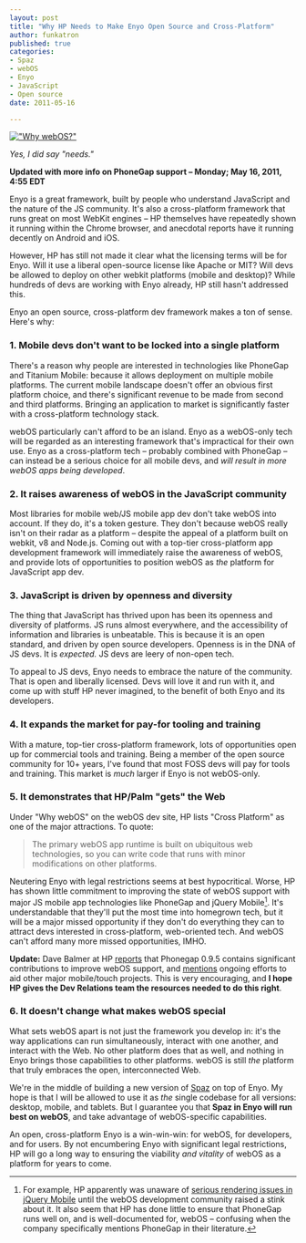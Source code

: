 ```yaml
---
layout: post
title: "Why HP Needs to Make Enyo Open Source and Cross-Platform"
author: funkatron
published: true
categories:
- Spaz
- webOS
- Enyo
- JavaScript
- Open source
date: 2011-05-16

---
```


[!["Why webOS?"](https://img.skitch.com/20110516-tcib4nnnqi26phwmxnr7keukkx.png)](https://img.skitch.com/20110516-ke64a7h2151jnyiabpbwwe81cc.png "Why webOS?")

*Yes, I did say "needs."*

**Updated with more info on PhoneGap support – Monday; May 16, 2011, 4:55 EDT**

Enyo is a great framework, built by people who understand JavaScript and the nature of the JS community.  It's also a cross-platform framework that runs great on most WebKit engines – HP themselves have repeatedly shown it running within the Chrome browser, and anecdotal reports have it running decently on Android and iOS.

However, HP has still not made it clear what the licensing terms will be for Enyo. Will it use a liberal open-source license like Apache or MIT? Will devs be allowed to deploy on other webkit platforms (mobile and desktop)? While hundreds of devs are working with Enyo already, HP still hasn't addressed this. 

Enyo an open source, cross-platform dev framework makes a ton of sense. Here's why:

### 1. Mobile devs don't want to be locked into a single platform

There's a reason why people are interested in technologies like PhoneGap and Titanium Mobile: because it allows deployment on multiple mobile platforms. The current mobile landscape doesn't offer an obvious first platform choice, and there's significant revenue to be made from second and third platforms. Bringing an application to market is significantly faster with a cross-platform technology stack.

webOS particularly can't afford to be an island. Enyo as a webOS-only tech will be regarded as an interesting framework that's impractical for their own use. Enyo as a cross-platform tech – probably combined with PhoneGap – can instead be a serious choice for all mobile devs, and *will result in more webOS apps being developed*.


### 2. It raises awareness of webOS in the JavaScript community

Most libraries for mobile web/JS mobile app dev don't take webOS into account. If they do, it's a token gesture. They don't because webOS really isn't on their radar as a platform – despite the appeal of a platform built on webkit, v8 and Node.js. Coming out with a top-tier cross-platform app development framework will immediately raise the awareness of webOS, and provide lots of opportunities to position webOS as *the* platform for JavaScript app dev.


### 3. JavaScript is driven by openness and diversity

The thing that JavaScript has thrived upon has been its openness and diversity of platforms. JS runs almost everywhere, and the accessibility of information and libraries is unbeatable. This is because it is an open standard, and driven by open source developers. Openness is in the DNA of JS devs. It is *expected.* JS devs are leery of non-open tech.

To appeal to JS devs, Enyo needs to embrace the nature of the community. That is open and liberally licensed. Devs will love it and run with it, and come up with stuff HP never imagined, to the benefit of both Enyo and its developers.


### 4. It expands the market for pay-for tooling and training

With a mature, top-tier cross-platform framework, lots of opportunities open up for commercial tools and training. Being a member of the open source community for 10+ years, I've found that most FOSS devs will pay for tools and training. This market is *much* larger if Enyo is not webOS-only.


### 5. It demonstrates that HP/Palm "gets" the Web

Under "Why webOS" on the webOS dev site, HP lists "Cross Platform" as one of the major attractions. To quote:

> The primary webOS app runtime is built on ubiquitous web technologies, so you can write code that runs with minor modifications on other platforms.

Neutering Enyo with legal restrictions seems at best hypocritical. Worse, HP has shown little commitment to improving the state of webOS support with major JS mobile app technologies like PhoneGap and jQuery Mobile[^1]. It's understandable that they'll put the most time into homegrown tech, but it will be a major missed opportunity if they don't do everything they can to attract devs interested in cross-platform, web-oriented tech. And webOS can't afford many more missed opportunities, IMHO.

**Update:** Dave Balmer at HP [reports](http://twitter.com/balmer/status/70229567670980608) that Phonegap 0.9.5 contains significant contributions to improve webOS support, and [mentions](http://twitter.com/#!/balmer/status/70230787273924611) ongoing efforts to aid other major mobile/touch projects. This is very encouraging, and **I hope HP gives the Dev Relations team the resources needed to do this right**.


### 6. It doesn't change what makes webOS special

What sets webOS apart is not just the framework you develop in: it's the way applications can run simultaneously, interact with one another, and interact with the Web. No other platform does that as well, and nothing in Enyo brings those capabilities to other platforms. webOS is still *the* platform that truly embraces the open, interconnected Web.

We're in the middle of building a new version of [Spaz](http://getspaz.com) on top of Enyo. My hope is that I will be allowed to use it as *the* single codebase for all versions: desktop, mobile, and tablets. But I guarantee you that **Spaz in Enyo will run best on webOS**, and take advantage of webOS-specific capabilities.


An open, cross-platform Enyo is a win-win-win: for webOS, for developers, and for users. By not encumbering Enyo with significant legal restrictions, HP will go a long way to ensuring the viability *and vitality* of webOS as a platform for years to come.


[^1]: For example, HP apparently was unaware of [serious rendering issues in jQuery Mobile](https://github.com/jquery/jquery-mobile/issues/1337) until the webOS development community raised a stink about it. It also seem that HP has done little to ensure that PhoneGap runs well on, and is well-documented for, webOS – confusing when the company specifically mentions PhoneGap in their literature.